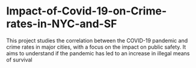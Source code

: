 # Impact-of-Covid-19-on-Crime-rates-in-NYC-and-SF
This project studies the correlation between the COVID-19 pandemic and crime rates in major cities, with a focus on the impact on public safety. It aims to understand if the pandemic has led to an increase in illegal means of survival
